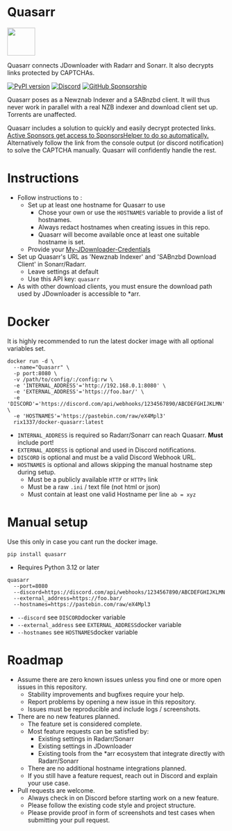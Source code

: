# Quasarr

<img src="https://raw.githubusercontent.com/rix1337/Quasarr/main/Quasarr.png" data-canonical-src="https://raw.githubusercontent.com/rix1337/Quasarr/main/Quasarr.png" width="64" height="64" />

Quasarr connects JDownloader with Radarr and Sonarr. It also decrypts links protected by CAPTCHAs.

[![PyPI version](https://badge.fury.io/py/quasarr.svg)](https://badge.fury.io/py/quasarr)
[![Discord](https://img.shields.io/discord/1075348594225315891)](https://discord.gg/eM4zA2wWQb)
[![GitHub Sponsorship](https://img.shields.io/badge/support-me-red.svg)](https://github.com/users/rix1337/sponsorship)

Quasarr poses as a Newznab Indexer and a SABnzbd client.
It will thus never work in parallel with a real NZB indexer and download client set up.
Torrents are unaffected.

Quasarr includes a solution to quickly and easily decrypt protected links.
[Active Sponsors get access to SponsorsHelper to do so automatically.](https://github.com/users/rix1337/sponsorship)
Alternatively follow the link from the console output (or discord notification) to solve the CAPTCHA manually.
Quasarr will confidently handle the rest.

# Instructions

* Follow instructions to :
    * Set up at least one hostname for Quasarr to use
        * Chose your own or use the `HOSTNAMES` variable to provide a list of hostnames.
        * Always redact hostnames when creating issues in this repo.
        * Quasarr will become available once at least one suitable hostname is set.
    * Provide your [My-JDownloader-Credentials](https://my.jdownloader.org)
* Set up Quasarr's URL as 'Newznab Indexer' and 'SABnzbd Download Client' in Sonarr/Radarr.
    * Leave settings at default
    * Use this API key: `quasarr`
* As with other download clients, you must ensure the download path used by JDownloader is accessible to *arr.

# Docker

It is highly recommended to run the latest docker image with all optional variables set.

```
docker run -d \
  --name="Quasarr" \
  -p port:8080 \
  -v /path/to/config/:/config:rw \
  -e 'INTERNAL_ADDRESS'='http://192.168.0.1:8080' \
  -e 'EXTERNAL_ADDRESS'='https://foo.bar/' \
  -e 'DISCORD'='https://discord.com/api/webhooks/1234567890/ABCDEFGHIJKLMN' \
  -e 'HOSTNAMES'='https://pastebin.com/raw/eX4Mpl3'
  rix1337/docker-quasarr:latest
  ```

* `INTERNAL_ADDRESS` is required so Radarr/Sonarr can reach Quasarr. **Must** include port!
* `EXTERNAL_ADDRESS` is optional and used in Discord notifications.
* `DISCORD` is optional and must be a valid Discord Webhook URL.
* `HOSTNAMES` is optional and allows skipping the manual hostname step during setup.
    * Must be a publicly available `HTTP` or `HTTPs` link
    * Must be a raw `.ini` / text file (not html or json)
    * Must contain at least one valid Hostname per line `ab = xyz`

# Manual setup

Use this only in case you cant run the docker image.

`pip install quasarr`

* Requires Python 3.12 or later

```
quasarr
  --port=8080
  --discord=https://discord.com/api/webhooks/1234567890/ABCDEFGHIJKLMN
  --external_address=https://foo.bar/
  --hostnames=https://pastebin.com/raw/eX4Mpl3
  ```

* `--discord` see `DISCORD`docker variable
* `--external_address` see `EXTERNAL_ADDRESS`docker variable
* `--hostnames` see `HOSTNAMES`docker variable

# Roadmap
- Assume there are zero known issues unless you find one or more open issues in this repository.
  - Stability improvements and bugfixes require your help.
  - Report problems by opening a new issue in this repository.
  - Issues must be reproducible and include logs / screenshots.
- There are no new features planned.
  - The feature set is considered complete.
  - Most feature requests can be satisfied by:
    - Existing settings in  Radarr/Sonarr
    - Existing settings in JDownloader
    - Existing tools from the *arr ecosystem that integrate directly with Radarr/Sonarr
  - There are no additional hostname integrations planned.
  - If you still have a feature request, reach out in Discord and explain your use case.
- Pull requests are welcome.
  - Always check in on Discord before starting work on a new feature.
  - Please follow the existing code style and project structure.
  - Please provide proof in form of screenshots and test cases when submitting your pull request.
